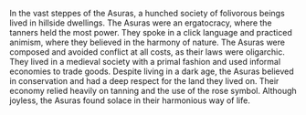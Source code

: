In the vast steppes of the Asuras, a hunched society of folivorous beings lived in hillside dwellings. The Asuras were an ergatocracy, where the tanners held the most power. They spoke in a click language and practiced animism, where they believed in the harmony of nature. The Asuras were composed and avoided conflict at all costs, as their laws were oligarchic. They lived in a medieval society with a primal fashion and used informal economies to trade goods. Despite living in a dark age, the Asuras believed in conservation and had a deep respect for the land they lived on. Their economy relied heavily on tanning and the use of the rose symbol. Although joyless, the Asuras found solace in their harmonious way of life.